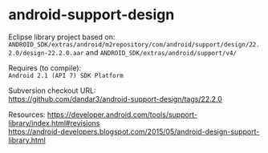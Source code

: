 android-support-design
======================

Eclipse library project based on:<br/>
`ANDROID_SDK/extras/android/m2repository/com/android/support/design/22.2.0/design-22.2.0.aar`
and
`ANDROID_SDK/extras/android/support/v4/`

Requires (to compile):<br/>
`Android 2.1 (API 7) SDK Platform`

Subversion checkout URL:<br/>
https://github.com/dandar3/android-support-design/tags/22.2.0

Resources:
https://developer.android.com/tools/support-library/index.html#revisions<br/>
https://android-developers.blogspot.com/2015/05/android-design-support-library.html
